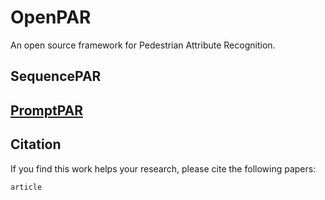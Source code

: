 # OpenPAR 
An open source framework for Pedestrian Attribute Recognition. 



## SequencePAR 


## [PromptPAR](https://github.com/Event-AHU/OpenPAR/blob/main/PromptPAR/README.md)




## Citation 
If you find this work helps your research, please cite the following papers: 
```
article
```


